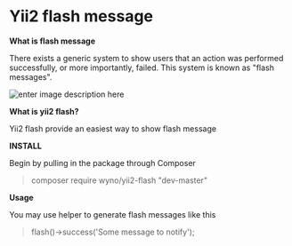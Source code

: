 Yii2 flash message
==================

**What is flash message**

There exists a generic system to show users that an action was performed successfully, or more importantly, failed. This system is known as "flash messages".

![enter image description here](https://www.webforefront.com/static/images/beginningdjango/Figure_2-4.png)



**What is yii2 flash?**

Yii2 flash provide an easiest way to show flash message



**INSTALL**

Begin by pulling in the package through Composer
>composer require wyno/yii2-flash "dev-master"




**Usage**

You may use helper to generate flash messages like this

>flash()->success('Some message to notify');
